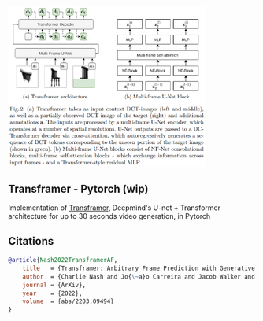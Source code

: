 <img src="./transframer.png" width="400px"></img>

## Transframer - Pytorch (wip)

Implementation of <a href="https://arxiv.org/abs/2203.09494">Transframer</a>, Deepmind's U-net + Transformer architecture for up to 30 seconds video generation, in Pytorch

## Citations

```bibtex
@article{Nash2022TransframerAF,
    title   = {Transframer: Arbitrary Frame Prediction with Generative Models},
    author  = {Charlie Nash and Jo{\~a}o Carreira and Jacob Walker and Iain Barr and Andrew Jaegle and Mateusz Malinowski and Peter W. Battaglia},
    journal = {ArXiv},
    year    = {2022},
    volume  = {abs/2203.09494}
}
```

